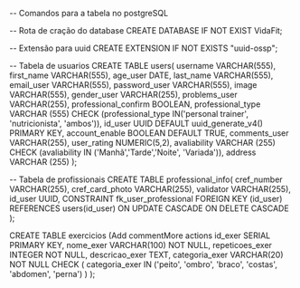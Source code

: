 -- Comandos para a tabela no postgreSQL

-- Rota de cração do database
CREATE DATABASE IF NOT EXIST VidaFit;

-- Extensão para uuid
CREATE EXTENSION IF NOT EXISTS "uuid-ossp";

-- Tabela de usuarios
CREATE TABLE users(
    username VARCHAR(555),
    first_name VARCHAR(555),
    age_user DATE,
    last_name VARCHAR(555),
    email_user VARCHAR(555),
    password_user VARCHAR(555),
    image VARCHAR(555),
    gender_user VARCHAR(255),
    problems_user VARCHAR(255),
    professional_confirm BOOLEAN,
    professional_type VARCHAR (555) CHECK (professional_type IN('personal trainer', 'nutricionista', 'ambos')),
    id_user UUID DEFAULT uuid_generate_v4() PRIMARY KEY,
    account_enable BOOLEAN DEFAULT TRUE,
    comments_user VARCHAR(255),
    user_rating NUMERIC(5,2),
    avaliability VARCHAR (255) CHECK (avaliability IN ('Manhã','Tarde','Noite', 'Variada')),
    address VARCHAR (255)
);

-- Tabela de profissionais
CREATE TABLE professional_info(
    cref_number VARCHAR(255),
    cref_card_photo VARCHAR(255),
    validator VARCHAR(255),
    id_user UUID,
    CONSTRAINT fk_user_professional
        FOREIGN KEY (id_user) REFERENCES users(id_user)
        ON UPDATE CASCADE
        ON DELETE CASCADE
);

CREATE TABLE exercicios (Add commentMore actions
    id_exer SERIAL PRIMARY KEY,
    nome_exer VARCHAR(100) NOT NULL,
    repeticoes_exer INTEGER NOT NULL,
    descricao_exer TEXT,
	categoria_exer VARCHAR(20) NOT NULL CHECK (
        categoria_exer IN ('peito', 'ombro', 'braco', 'costas', 'abdomen', 'perna')
    )
);